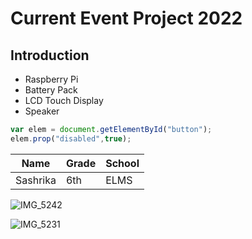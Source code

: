 # Current Event Project 2022

## Introduction

- Raspberry Pi
- Battery Pack
- LCD Touch Display
- Speaker

```javascript
var elem = document.getElementById("button");
elem.prop("disabled",true);
```
<table>
  <thead>
    <th>Name</th><th>Grade</th><th>School</th>
  </thead>
  <tbody>
    <tr><td>Sashrika</td><td>6th</td><td>ELMS</td></tr>
    
  </tbody>
 </table> 


![IMG_5242](https://user-images.githubusercontent.com/82982009/153968474-7662fe20-c1e1-48e6-bd0c-1e7eef455e51.jpg)

![IMG_5231](https://user-images.githubusercontent.com/82982009/153968518-36e3bcdb-4389-4da3-887a-3f6d31abf670.jpg)
